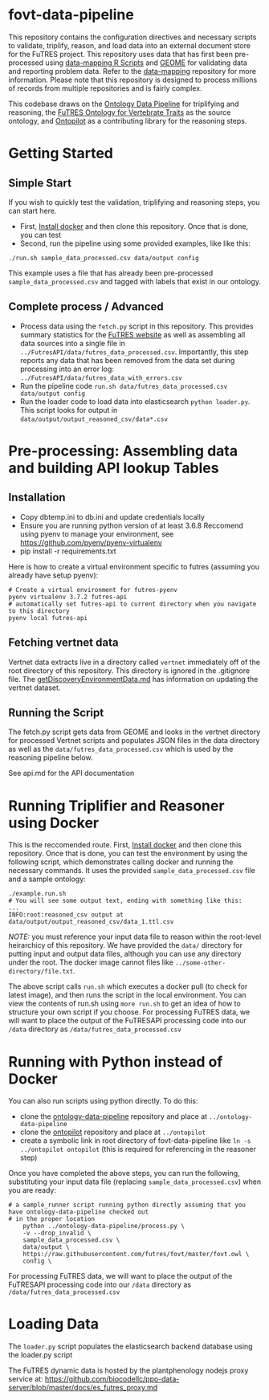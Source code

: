 # fovt-data-pipeline

This repository contains the configuration directives and necessary scripts to validate, triplify, reason, and load data into an external document store for the FuTRES project.  This repository uses data that has first been pre-processed using [data-mapping R Scripts](https://github.com/futres/fovt-data-mapping) and [GEOME](https://geome-db.org/) for validating data and reporting problem data.  Refer to the [data-mapping](https://github.com/futres/fovt-data-mapping) repository for more information.  Please note that this repository is designed to process millions of records from multiple repositories and is fairly complex.  

This codebase draws on the [Ontology Data Pipeline](https://github.com/biocodellc/ontology-data-pipeline) for triplifying and reasoning, the [FuTRES Ontology for Vertebrate Traits](https://github.com/futres/fovt) as the source ontology, and [Ontopilot](https://github.com/stuckyb/ontopilot) as a contributing library for the reasoning steps.  

# Getting Started
## Simple Start
If you wish to quickly test the validation, triplifying and reasoning steps, you can start here.  
  * First, [Install docker](https://docs.docker.com/install/) and then clone this repository.  Once that is done, you can test
  * Second, run the pipeline using some provided examples, like  like this:
```
./run.sh sample_data_processed.csv data/output config
```
This example uses a file that has already been pre-processed `sample_data_processed.csv` and tagged with labels that exist in our ontology.

## Complete process / Advanced
 * Process data using the `fetch.py` script in this repository.  This provides summary statistics for the [FuTRES website](https://futres.org/) as well as assembling all data sources into a single file in `../FutresAPI/data/futres_data_processed.csv`.  Importantly, this step reports any data that has been removed from the data set during processing into an error log: `../FutresAPI/data/futres_data_with_errors.csv`
  * Run the pipeline code `run.sh data/futres_data_processed.csv data/output config`
  * Run the loader code to load data into elasticsearch `python loader.py`. This script looks for output in `data/output/output_reasoned_csv/data*.csv`


# Pre-processing: Assembling data and building API lookup Tables
## Installation
  * Copy dbtemp.ini to db.ini and update credentials locally
  * Ensure you are running python version of at least 3.6.8  Reccomend using pyenv to manage your environment, see https://github.com/pyenv/pyenv-virtualenv
  * pip install -r requirements.txt

Here is how to create a virtual environment specific to futres (assuming you already have setup pyenv):
```
# Create a virtual environment for futres-pyenv
pyenv virtualenv 3.7.2 futres-api
# automatically set futres-api to current directory when you navigate to this directory
pyenv local futres-api
```

## Fetching vertnet data
Vertnet data extracts live in a directory called `vertnet` immediately off of the root directory of this repository.
This directory is ignored in the .gitignore file.  The [getDiscoveryEnvironmentData.md](getDiscoveryEnvironmentData.md) has
information on updating the vertnet dataset.

## Running the Script
The fetch.py script gets data from GEOME and looks in the vertnet directory for
processed Vertnet scripts and populates JSON files in the data directory as well
as the `data/futres_data_processed.csv` which is used by the reasoning pipeline below.

See api.md for the API documentation

# Running Triplifier and Reasoner using Docker
This is the reccomended route.
First, [Install docker](https://docs.docker.com/install/) and then clone this repository.  Once that is done, you can test
the environment by using the following script, which demonstrates calling docker and running the necessary commands.
It uses the provided `sample_data_processed.csv` file and a sample ontology:

```
./example.run.sh
# You will see some output text, ending with something like this:
...
INFO:root:reasoned_csv output at data/output/output_reasoned_csv/data_1.ttl.csv
```
*NOTE:* you must reference your input data file to reason within the root-level heirarchicy of this repository. We have provided the `data/` directory for putting input and output data files, although you can use any directory under the root.
The docker image cannot files like `../some-other-directory/file.txt`. 

The above script calls `run.sh` which executes a docker pull (to check for latest image), and then
runs the script in the local environment.  You can view the contents of run.sh using `more run.sh` to get an
idea of how to structure your own script if you choose.   For processing FuTRES data, we will want to place the output of the FuTRESAPI processing code into our `/data` directory as `/data/futres_data_processed.csv`

# Running with Python instead of Docker
You can also run scripts using python directly.  To do this:

  * clone the [ontology-data-pipeline](https://github.com/biocodellc/ontology-data-pipeline) repository and place at `../ontology-data-pipeline` 
  * clone the [ontopilot](https://github.com/stuckyb/ontopilot) repository and place at `../ontopilot` 
  * create a symbolic link in root directory of fovt-data-pipeline like `ln -s ../ontopilot ontopilot` (this is required for referencing in the reasoner step)

Once you have completed the above steps, you can run the following, substituting your input data file (replacing `sample_data_processed.csv`) when you are ready:

```
# a sample_runner script running python directly assuming that you have ontology-data-pipeline checked out
# in the proper location
    python ../ontology-data-pipeline/process.py \
    -v --drop_invalid \
    sample_data_processed.csv \
    data/output \
    https://raw.githubusercontent.com/futres/fovt/master/fovt.owl \
    config \
```
For processing FuTRES data, we will want to place the output of the FuTRESAPI processing code into our `/data` directory as `/data/futres_data_processed.csv`

# Loading Data

The `loader.py` script populates the elasticsearch backend database using the loader.py script

The FuTRES dynamic data is hosted by the plantphenology nodejs proxy service at:
https://github.com/biocodellc/ppo-data-server/blob/master/docs/es_futres_proxy.md

 





